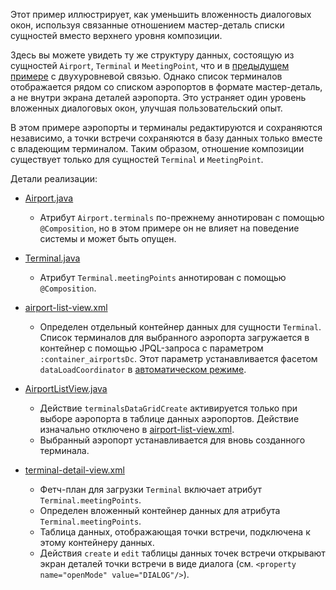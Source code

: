 
Этот пример иллюстрирует, как уменьшить вложенность диалоговых окон, используя связанные отношением мастер-деталь списки сущностей вместо верхнего уровня композиции.

Здесь вы можете увидеть ту же структуру данных, состоящую из сущностей `Airport`, `Terminal` и `MeetingPoint`, что и в [предыдущем примере]({contextPath}/sample/composition-2-levels) с двухуровневой связью. Однако список терминалов отображается рядом со списком аэропортов в формате мастер-деталь, а не внутри экрана деталей аэропорта. Это устраняет один уровень вложенных диалоговых окон, улучшая пользовательский опыт.

В этом примере аэропорты и терминалы редактируются и сохраняются независимо, а точки встречи сохраняются в базу данных только вместе с владеющим терминалом. Таким образом, отношение композиции существует только для сущностей `Terminal` и `MeetingPoint`.

Детали реализации:

- [Airport.java]({currentPath}?tab=Airport.java)
  - Атрибут `Airport.terminals` по-прежнему аннотирован с помощью `@Composition`, но в этом примере он не влияет на поведение системы и может быть опущен.

- [Terminal.java]({currentPath}?tab=Terminal.java)
  - Атрибут `Terminal.meetingPoints` аннотирован с помощью `@Composition`.

- [airport-list-view.xml]({currentPath}?tab=airport-list-view.xml)
  - Определен отдельный контейнер данных для сущности `Terminal`. Список терминалов для выбранного аэропорта загружается в контейнер с помощью JPQL-запроса с параметром `:container_airportsDc`. Этот параметр устанавливается фасетом `dataLoadCoordinator` в [автоматическом режиме]({docsBaseUrl}/flow-ui/facets/dataLoadCoordinator.html#automatic-mode).

- [AirportListView.java]({currentPath}?tab=AirportListView.java)
  - Действие `terminalsDataGridCreate` активируется только при выборе аэропорта в таблице данных аэропортов. Действие изначально отключено в [airport-list-view.xml]({currentPath}?tab=airport-list-view.xml).
  - Выбранный аэропорт устанавливается для вновь созданного терминала.

- [terminal-detail-view.xml]({currentPath}?tab=terminal-detail-view.xml)
  - Фетч-план для загрузки `Terminal` включает атрибут `Terminal.meetingPoints`.
  - Определен вложенный контейнер данных для атрибута `Terminal.meetingPoints`.
  - Таблица данных, отображающая точки встречи, подключена к этому контейнеру данных.
  - Действия `create` и `edit` таблицы данных точек встречи открывают экран деталей точки встречи в виде диалога (см. `<property name="openMode" value="DIALOG"/>`).
